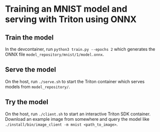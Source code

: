 # Training an MNIST model and serving with Triton using ONNX

## Train the model
In the devcontainer, run
`python3 train.py --epochs 2`
which generates the ONNX file `model_repository/mnist/1/model.onnx`.

## Serve the model
On the host, run `./serve.sh` to start the Triton container which serves models from `model_repository/`.

## Try the model
On the host, run `./client.sh` to start an interactive Triton SDK container. Download an example image from somewhere and query the model like `./install/bin/image_client -m mnist <path_to_image>`.